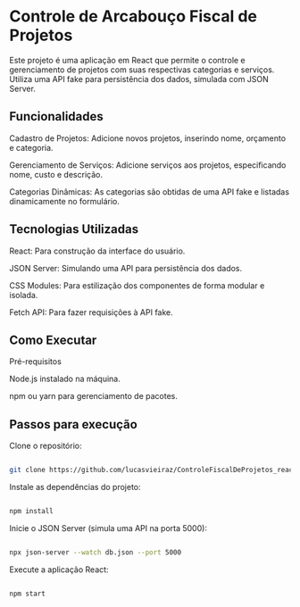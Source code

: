 # Controle de Arcabouço Fiscal de Projetos

Este projeto é uma aplicação em React que permite o controle e gerenciamento de projetos com suas respectivas categorias e serviços. Utiliza uma API fake para persistência dos dados, simulada com JSON Server.

## Funcionalidades

Cadastro de Projetos: Adicione novos projetos, inserindo nome, orçamento e categoria.

Gerenciamento de Serviços: Adicione serviços aos projetos, especificando nome, custo e descrição.

Categorias Dinâmicas: As categorias são obtidas de uma API fake e listadas dinamicamente no formulário.

## Tecnologias Utilizadas

React: Para construção da interface do usuário.

JSON Server: Simulando uma API para persistência dos dados.

CSS Modules: Para estilização dos componentes de forma modular e isolada.

Fetch API: Para fazer requisições à API fake.

## Como Executar

Pré-requisitos

Node.js instalado na máquina.

npm ou yarn para gerenciamento de pacotes.

## Passos para execução

Clone o repositório:

```bash

git clone https://github.com/lucasvieiraz/ControleFiscalDeProjetos_react.git
```

Instale as dependências do projeto:

```bash

npm install
```

Inicie o JSON Server (simula uma API na porta 5000):

```bash

npx json-server --watch db.json --port 5000
```
Execute a aplicação React:

```bash

npm start
```
